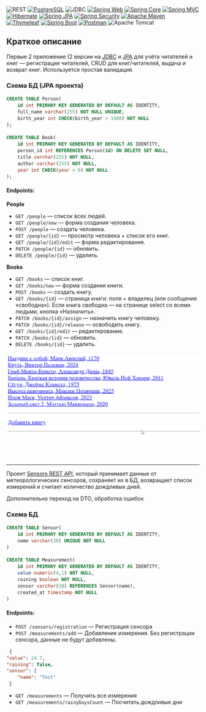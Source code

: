 ![REST](https://img.shields.io/badge/REST-API-brightgreen)
[![PostgreSQL](https://img.shields.io/badge/PostgreSQL-logo-316192?logo=postgresql)](https://www.postgresql.org/)
![JDBC](https://img.shields.io/badge/JDBC-Template-red)
[![Spring Web](https://img.shields.io/badge/Spring%20Web-logo-6DB33F?logo=spring)](https://spring.io/projects/spring-framework)
[![Spring Core](https://img.shields.io/badge/Spring%20Core-logo-6DB33F?logo=spring)](https://spring.io/projects/spring-framework)
[![Spring MVC](https://img.shields.io/badge/Spring%20MVC-logo-6DB33F?logo=spring)](https://spring.io/projects/spring-framework)
[![Hibernate](https://img.shields.io/badge/Hibernate-logo-59666C?logo=hibernate)](https://hibernate.org/)
[![Spring JPA](https://img.shields.io/badge/Spring%20JPA-logo-6DB33F?logo=spring)](https://spring.io/projects/spring-data-jpa)
[![Spring Security](https://img.shields.io/badge/Spring%20Security-logo-6DB33F?logo=spring)](https://spring.io/projects/spring-security)
[![Apache Maven](https://img.shields.io/badge/Apache%20Maven-logo-C71A36?logo=apache-maven)](https://maven.apache.org/)
[![Thymeleaf](https://img.shields.io/badge/Thymeleaf-logo-005C00?logo=thymeleaf)](https://www.thymeleaf.org/)
[![Spring Boot](https://img.shields.io/badge/Spring%20Boot-logo-6DB33F?logo=spring)](https://spring.io/projects/spring-boot)
[![Postman](https://img.shields.io/badge/Postman-logo-FF6C37?logo=postman)](https://www.postman.com/)
![Apache Tomcat](https://img.shields.io/badge/apache%20tomcat-%23F8DC75.svg?logo=apache-tomcat&logoColor=black)

## Краткое описание

Первые 2 приложение (2 версии на [JDBC](https://github.com/mant1COREX/pet-projects-java/tree/master/bookkeeping-jdbc) и [JPA](https://github.com/mant1COREX/pet-projects-java/tree/master/bookkeeping-jpa) 
для учёта читателей и книг — регистрация читателей, CRUD для книг/читателей, выдача и возврат книг. Используется простая валидация.

### Схема БД (JPA проекта)
```sql
CREATE TABLE Person(
	id int PRIMARY KEY GENERATED BY DEFAULT AS IDENTITY,
	full_name varchar(255) NOT NULL UNIQUE,
	birth_year int CHECK(birth_year > 1900) NOT NULL
);

CREATE TABLE Book(
	id int PRIMARY KEY GENERATED BY DEFAULT AS IDENTITY,
	person_id int REFERENCES Person(id) ON DELETE SET NULL,
	title varchar(255) NOT NULL,
	author varchar(255) NOT NULL,
	year int CHECK(year > 0) NOT NULL
);
```

#### Endpoints:

**People**
- `GET /people` — список всех людей.
- `GET /people/new` — форма создания человека.
- `POST /people` — создать человека.
- `GET /people/{id}` — просмотр человека + список его книг.
- `GET /people/{id}/edit` — форма редактирования.
- `PATCH /people/{id}` — обновить.
- `DELETE /people/{id}` — удалить.

**Books**
- `GET /books` — список книг.
- `GET /books/new` — форма создания книги.
- `POST /books` — создать книгу.
- `GET /books/{id}` — страница книги: поля + владелец (или сообщение «свободна»). Если книга свободна — на странице select со всеми людьми, кнопка «Назначить».
- `PATCH /books/{id}/assign` — назначить книгу человеку.
- `PATCH /books/{id}/release` — освободить книгу.
- `GET /books/{id}/edit` — редактирование.
- `PATCH /books/{id}` — обновить.
- `DELETE /books/{id}` — удалить.


<div id="header" align="left">
  <img src="https://raw.githubusercontent.com/mant1COREX/pet-projects-java/refs/heads/master/books.gif" width="700"/>
</div>

------

Проект [Sensors REST API](https://github.com/mant1COREX/pet-projects-java/tree/master/SensorsService),
который принимает данные от метеорологических сенсоров, сохраняет их в БД, возвращает список измерений и считает количество дождливых дней.

Дополнительно переход на DTO, обработка ошибок

### Схема БД
```sql
CREATE TABLE Sensor(
	id int PRIMARY KEY GENERATED BY DEFAULT AS IDENTITY,
	name varchar(30) UNIQUE NOT NULL
)

CREATE TABLE Measurement(
	id int PRIMARY KEY GENERATED BY DEFAULT AS IDENTITY,
	value numeric(4,1) NOT NULL,
	raining boolean NOT NULL,
	sensor varchar(30) REFERENCES Sensor(name),
	created_at timestamp NOT NULL
)
```

#### Endpoints:
- `POST /sensors/registration` — Регистрация сенсора
- `POST /measurements/add` — Добавление измерения. Без регистрации сенсора, данные не будут добавлены.
```json
 {
"value": 24.7,
"raining": false,
"sensor": {
    "name": "Test"
 }
```
- `GET /measurements` — Получить все измерения
- `GET /measurements/rainyDaysCount` — Посчитать дождливые дни
